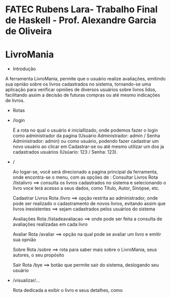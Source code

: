 # FATEC Rubens Lara- Trabalho Final de Haskell - Prof. Alexandre Garcia de Oliveira
# LivroMania 

* Introdução

 A ferramenta LivroMania, permite que o usuário realize avaliações, emitindo sua opnião sobre os livros cadastrados no sistema, tornando-se uma aplicação para verificar opniões de diversos usuários sobre livros lidos, facilitando assim a decisão de futuras compras ou até mesmo indicações de livros.

* Rotas
 
 * /login
 
    É a rota no qual o usuário é iniciallizado, onde podemos fazer o login como administrador da pagina (Usuário Administrador: admin / Senha Administrador: admin) ou como usuário, podendo fazer cadastrar um novo usuário ao clicar em Cadastrar-se ou até mesmo utilizar um dos ja cadastrados usuários (Usúario: 123 / Senha: 123).
    

* /

   Ao logar-se, você será direcionado a pagina principal da ferramenta, onde encontra-se o menu, com as opções de : 
    Consultar Livros Rota /listalivro ==> consulta os livros cadastrados no sistema e selecionando o livro voce terá acesso a seus          dados, como Título, Autor, Sinópse, etc.
    
    Cadastrar Livros Rota /livro ==> opção restrita ao administrador, onde pode ser realizado o cadastramento de novos livros, evitando     assim que livros inexistentes ==> sejam cadastrados pelos usuários do sistema
    
    Avaliações Rota /listadeavaliacao ==> onde pode ser feita a consulta de avaliações realizadas em cada livro
    
    Avaliar Rota /avaliar ==> opção na qual pode se avaliar um livro e emitir sua opnião
    
    Sobre Rota /sobre ==> rota para saber mais sobre o LivroMania, seus autores, o seu propósito
    
    Sair Rota /bye ==> botão que permite sair do sistema, deslogando seu usuário

* /visualizar/...

   Rota dedicada a exibir o livro e seus detalhes, como

    
    


